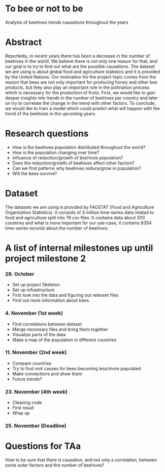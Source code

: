 # To bee or not to be
Analysis of beehives trends causations throughout the years

# Abstract
Reportedly, in recent years there has been a decrease in the number of beehives in the world. We believe there is not only one reason for that, and our goal is to try to find out what are the possible causations. The dataset we are using is about global food and agriculture statistics and it is provided by the United Nations. Our motivation for the project topic comes from the reason that bees are not only important for producing honey and other bee products, but they also play an important role in the pollination process which is necessary for the production of fruits. First, we would like to gain deeper insights into trends in the number of beehives per country and later on try to correlate the change in the trend with other factors. To conclude, we would like to train a model which could predict what will happen with the trend of the beehives in the upcoming years.

# Research questions
- How is the beehives population distributed throughout the world?
- How is the population changing over time?
- Influence of reduction/growth of beehives population?
- Does the reduction/growth of beehives affect other factors? 
- Can we find patterns why beehives reduce/grow in population?
- Will the bees survive? 

# Dataset
The datasets we are using is provided by FAOSTAT (Food and Agriculture Organization Statistics). It consists of 3 million time-series data related to food and agriculture split into 79 csv files. It contains data about 200 countries and what is more important for our use-case, it contains 8354 time-series records about the number of beehives.

# A list of internal milestones up until project milestone 2
### 28. October 
- Set up project Skeleton
- Set up infrastructure 
- First look into the data and figuring out relevant files 
- Find out more information about bees

### 4. November (1st week)
- Find correlations between dataset
- Merge necessary files and bring them together
- Visualize parts of the data 
- Make a map of the population in different countries 

### 11. November (2nd week)
- Compare countries
- Try to find root causes for bees becoming less/more populated 
- Make connections and show them
- Future trends?

### 23. November (4th week)
- Cleaning code
- First result
- Wrap up 

### 25. November (Deadline) 

# Questions for TAa
How to be sure that there is causation, and not only a correlation, between some outer factors and the number of beehives?